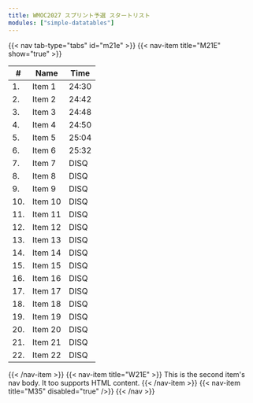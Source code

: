 ```yaml
---
title: WMOC2027 スプリント予選 スタートリスト
modules: ["simple-datatables"]
---
```


{{< nav tab-type="tabs" id="m21e" >}}
{{< nav-item title="M21E" show="true" >}}

  |  #  | Name |Time|
  |-----|---------|---|
  |  1. | Item 1  |24:30|
  |  2. | Item 2  |24:42|
  |  3. | Item 3  |24:48|
  |  4. | Item 4  |24:50|
  |  5. | Item 5  |25:04|
  |  6. | Item 6  |25:32|
  |  7. | Item 7  |DISQ|
  |  8. | Item 8  |DISQ|
  |  9. | Item 9  |DISQ|
  | 10. | Item 10  |DISQ|
  | 11. | Item 11  |DISQ|
  | 12. | Item 12  |DISQ|
  | 13. | Item 13  |DISQ|
  | 14. | Item 14  |DISQ|
  | 15. | Item 15  |DISQ|
  | 16. | Item 16  |DISQ|
  | 17. | Item 17  |DISQ|
  | 18. | Item 18  |DISQ|
  | 19. | Item 19  |DISQ|
  | 20. | Item 20  |DISQ|
  | 21. | Item 21  |DISQ|
  | 22. | Item 22  |DISQ|
  {{< /nav-item >}}
  {{< nav-item title="W21E" >}}
    This is the second item's nav body. It too supports HTML content.
  {{< /nav-item >}}
  {{< nav-item title="M35" disabled="true" />}}
{{< /nav >}}
